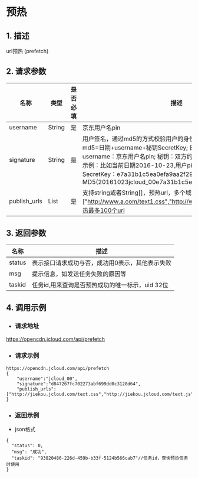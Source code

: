 # **预热**

## **1. 描述**

url预热 (prefetch)

## **2. 请求参数**

| **名称**     | **类型** | **是否必填** | **描述**                                                     |
| ------------ | -------- | ------------ | ------------------------------------------------------------ |
| username     | String   | 是           | 京东用户名pin                                                |
| signature    | String   | 是           | 用户签名，通过md5的方式校验用户的身份信息，保障信息安全。</br>md5=日期+username+秘钥SecretKey; 日期：格式为 yyyymmdd; username：京东用户名pin; 秘钥：双方约定; </br>示例：比如当前日期2016-10-23,用户pin:jcloud_00,用户秘钥SecretKey：e7a31b1c5ea0efa9aa2f29c6559f7d61,那签名为MD5(20161023jcloud_00e7a31b1c5ea0efa9aa2f29c6559f7d61) |
| publish_urls | List   | 是           | 支持string或者String[]，预热url，多个域名中间采用，号分割,例如["http://www.a.com/text1.css","http://www.a.com/text2.js"]单次预热最多100个url |


## **3. 返回参数**

| **名称** | **描述**                                        |
| -------- | ----------------------------------------------- |
| status   | 表示接口请求成功与否，成功用0表示，其他表示失败 |
| msg      | 提示信息，如发送任务失败的原因等                |
| taskid   | 任务id,用来查询是否预热成功的唯一标示，uid 32位 |


## **4. 调用示例**

- ### **请求地址**

https://opencdn.jcloud.com/api/prefetch

- ### **请求示例**

```
https://opencdn.jcloud.com/api/prefetch
{
    "username":"jcloud_00",
    "signature":"d847267fc702273abf699dd0c3128d64",
    "publish_urls":["http://jiekou.jcloud.com/text.css","http://jiekou.jcloud.com/text.js"]
}
```

- ###  **返回示例**

* json格式

```
{
  "status": 0,
  "msg": "成功",
  "taskid": "93820486-226d-459b-b33f-5124b566cab7"//任务id，查询预热任务时使用
}
```
